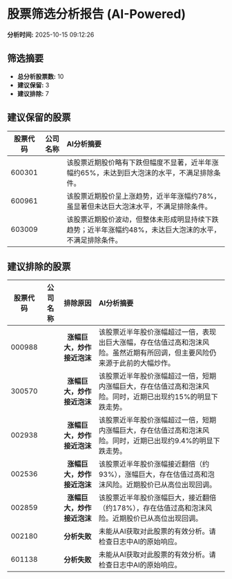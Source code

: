 # 股票筛选分析报告 (AI-Powered)

**分析时间:** 2025-10-15 09:12:26

## 筛选摘要

- **总分析股票数:** 10
- **建议保留:** 3
- **建议排除:** 7

## 建议保留的股票

| 股票代码 | 公司名称 | AI分析摘要 |
|:---:|:---:|:---|
| 600301 |  | 该股票近期股价略有下跌但幅度不显著，近半年涨幅约65%，未达到巨大泡沫的水平，不满足排除条件。 |
| 600961 |  | 该股票近期股价呈上涨趋势，近半年涨幅约78%，虽显著但未达巨大泡沫水平，不满足排除条件。 |
| 603009 |  | 该股票近期股价波动，但整体未形成明显持续下跌趋势；近半年涨幅约48%，未达巨大泡沫的水平，不满足排除条件。 |

## 建议排除的股票

| 股票代码 | 公司名称 | 排除原因 | AI分析摘要 |
|:---:|:---:|:---:|:---|
| 000988 |  | **涨幅巨大，炒作接近泡沫** | 该股票近半年股价涨幅超过一倍，表现出巨大涨幅，存在估值过高和泡沫风险。虽然近期有所回调，但主要风险仍来源于此前的大幅炒作。 |
| 300570 |  | **涨幅巨大，炒作接近泡沫** | 该股票近半年股价涨幅超过一倍，短期内涨幅巨大，存在估值过高和泡沫风险。同时，近期已出现约15%的明显下跌走势。 |
| 002938 |  | **涨幅巨大，炒作接近泡沫** | 该股票近半年股价涨幅超过一倍，短期内涨幅巨大，存在估值过高和泡沫风险。同时，近期已出现约9.4%的明显下跌走势。 |
| 002536 |  | **涨幅巨大，炒作接近泡沫** | 该股票近半年股价涨幅接近翻倍（约93%），涨幅巨大，存在估值过高和泡沫风险。近期股价已从高位出现回调。 |
| 002859 |  | **涨幅巨大，炒作接近泡沫** | 该股票近半年股价涨幅巨大，接近翻倍（约178%），存在估值过高和泡沫风险。近期股价已从高位出现回调。 |
| 002180 |  | **分析失败** | 未能从AI获取对此股票的有效分析。请检查日志中AI的原始响应。 |
| 601138 |  | **分析失败** | 未能从AI获取对此股票的有效分析。请检查日志中AI的原始响应。 |

